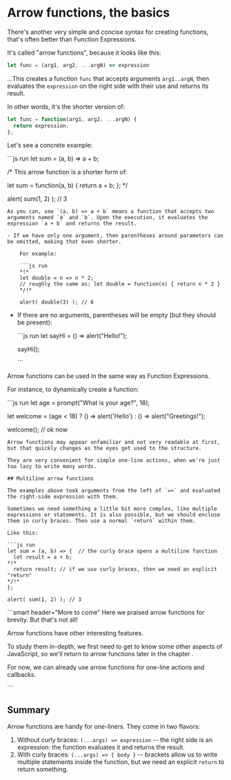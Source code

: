 # Arrow functions, the basics

There's another very simple and concise syntax for creating functions, that's often better than Function Expressions.

It's called "arrow functions", because it looks like this:

```javascript
let func = (arg1, arg2, ...argN) => expression
```

...This creates a function `func` that accepts arguments `arg1..argN`, then evaluates the `expression` on the right side with their use and returns its result.

In other words, it's the shorter version of:

```javascript
let func = function(arg1, arg2, ...argN) {
  return expression;
};
```

Let's see a concrete example:

\`\`\`js run let sum = \(a, b\) =&gt; a + b;

/\* This arrow function is a shorter form of:

let sum = function\(a, b\) { return a + b; }; \*/

alert\( sum\(1, 2\) \); // 3

```text
As you can, see `(a, b) => a + b` means a function that accepts two arguments named `a` and `b`. Upon the execution, it evaluates the expression `a + b` and returns the result.

- If we have only one argument, then parentheses around parameters can be omitted, making that even shorter.

    For example:

    ```js run
    *!*
    let double = n => n * 2;
    // roughly the same as: let double = function(n) { return n * 2 }
    */!*

    alert( double(3) ); // 6
```

* If there are no arguments, parentheses will be empty \(but they should be present\):

  \`\`\`js run let sayHi = \(\) =&gt; alert\("Hello!"\);

  sayHi\(\);

  \`\`\`

Arrow functions can be used in the same way as Function Expressions.

For instance, to dynamically create a function:

\`\`\`js run let age = prompt\("What is your age?", 18\);

let welcome = \(age &lt; 18\) ? \(\) =&gt; alert\('Hello'\) : \(\) =&gt; alert\("Greetings!"\);

welcome\(\); // ok now

```text
Arrow functions may appear unfamiliar and not very readable at first, but that quickly changes as the eyes get used to the structure.

They are very convenient for simple one-line actions, when we're just too lazy to write many words.

## Multiline arrow functions

The examples above took arguments from the left of `=>` and evaluated the right-side expression with them.

Sometimes we need something a little bit more complex, like multiple expressions or statements. It is also possible, but we should enclose them in curly braces. Then use a normal `return` within them.

Like this:

```js run
let sum = (a, b) => {  // the curly brace opens a multiline function
  let result = a + b;
*!*
  return result; // if we use curly braces, then we need an explicit "return" 
*/!*
};

alert( sum(1, 2) ); // 3
```

\`\`\`smart header="More to come" Here we praised arrow functions for brevity. But that's not all!

Arrow functions have other interesting features.

To study them in-depth, we first need to get to know some other aspects of JavaScript, so we'll return to arrow functions later in the chapter .

For now, we can already use arrow functions for one-line actions and callbacks.

\`\`\`

## Summary

Arrow functions are handy for one-liners. They come in two flavors:

1. Without curly braces: `(...args) => expression` -- the right side is an expression: the function evaluates it and returns the result.
2. With curly braces: `(...args) => { body }` -- brackets allow us to write multiple statements inside the function, but we need an explicit `return` to return something.

